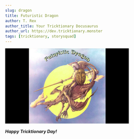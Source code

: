 ```yaml
---
slug: dragon
title: Futuristic Dragon
author: T. Rex
author_title: Your Tricktionary Docusaurus
author_url: https://dev.tricktionary.monster
tags: [tricktionary, storysquad]
---
```


[![Happy Tricktionary Day!](../static/img/dragon.png)](https://www.youtube.com/watch?v=8pJ_G2nAeR4&list=OLAK5uy_mroUGMDxWAU-T_sj1oRjfWZBAicLTMzCs)

***Happy Tricktionary Day!***
